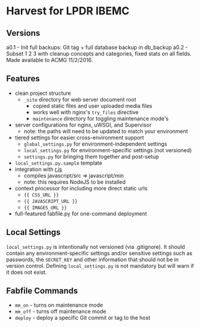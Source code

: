 # Harvest for LPDR IBEMC

## Versions

a0.1 - Init full backups: Git tag + full database backup in db_backup
a0.2 - Subset 1 2 3 with cleanup concepts and categories, fixed stats on all fields. Made available to ACMG 11/2/2016.

## Features

- clean project structure
    - `_site` directory for web server document root
        - copied static files and user uploaded media files
        - works well with nginx's `try_files` directive
        - `maintenance` directory for toggling maintenance mode's
- server configurations for nginx, uWSGI, and Supervisor
    - note: the paths will need to be updated to match your environment
- tiered settings for easier cross-environment support
    - `global_settings.py` for environment-independent settings
    - `local_settings.py` for environment-specific settings (not versioned)
    - `settings.py` for bringing them together and post-setup
- `local_settings.py.sample` template
- integration with [r.js](https://github.com/jrburke/r.js/)
    - compiles javascript/src => javascript/min
    - note: this requires NodeJS to be installed
- context processor for including more direct static urls
    - `{{ CSS_URL }}`
    - `{{ JAVASCRIPT_URL }}`
    - `{{ IMAGES_URL }}`
- full-featured fabfile.py for one-command deployment

## Local Settings

`local_settings.py` is intentionally not versioned (via .gitignore). It should
contain any environment-specific settings and/or sensitive settings such as
passwords, the `SECRET_KEY` and other information that should not be in version
control. Defining `local_settings.py` is not mandatory but will warn if it does
not exist.

## Fabfile Commands

- `mm_on` - turns on maintenance mode
- `mm_off` - turns off maintenance mode
- `deploy` - deploy a specific Git commit or tag to the host
